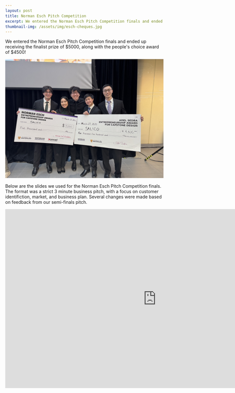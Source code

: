 ```yaml
---
layout: post
title: Norman Esch Pitch Competition 
excerpt: We entered the Norman Esch Pitch Competition finals and ended up receiving the finalist prize of $5000, along with the people's choice award of $4500!
thumbnail-img: /assets/img/esch-cheques.jpg
---
```

We entered the Norman Esch Pitch Competition finals and ended up receiving the finalist prize of $5000, along with the people's choice award of $4500!

![Esch cheques](/assets/img/esch-cheques.jpg)

Below are the slides we used for the Norman Esch Pitch Competition finals. The format was a strict 3 minute business pitch, with a focus on customer identifiction, market, and business plan. Several changes were made based on feedback from our semi-finals pitch.

<iframe src="https://docs.google.com/presentation/d/e/2PACX-1vR5I8PBXkyHPLMdf8ZPoQxDaFYEcdmI-0DXWpbAl7cEeeEQY4l3kjj-LAnzwOz0YbB6d_oMAPKRepVq/embed?start=false&loop=false&delayms=3000" frameborder="0" width="960" height="569" allowfullscreen="true" mozallowfullscreen="true" webkitallowfullscreen="true"></iframe>